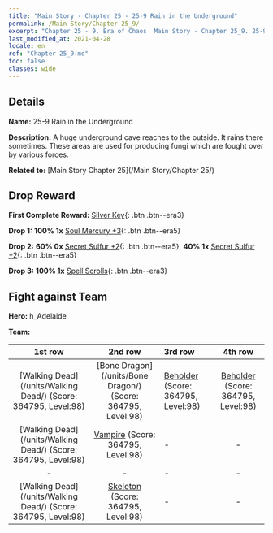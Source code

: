 ```yaml
---
title: "Main Story - Chapter 25 - 25-9 Rain in the Underground"
permalink: /Main Story/Chapter 25_9/
excerpt: "Chapter 25 - 9. Era of Chaos  Main Story - Chapter 25_9. 25-9 Rain in the Underground"
last_modified_at: 2021-04-28
locale: en
ref: "Chapter 25_9.md"
toc: false
classes: wide
---
```


## Details

 **Name:** 25-9 Rain in the Underground

 **Description:** A huge underground cave reaches to the outside. It rains there sometimes. These areas are used for producing fungi which are fought over by various forces. 

 **Related to:** [Main Story Chapter 25](/Main Story/Chapter 25/)

## Drop Reward

 **First Complete Reward:** [Silver Key](/Items/con_693/){: .btn .btn--era3}

 **Drop 1:** **100% 1x** [Soul Mercury +3](/Items/mat_84/){: .btn .btn--era5}

 **Drop 2:** **60% 0x** [Secret Sulfur +2](/Items/mat_78/){: .btn .btn--era5}, **40% 1x** [Secret Sulfur +2](/Items/mat_78/){: .btn .btn--era5}

 **Drop 3:** **100% 1x** [Spell Scrolls](/Items/con_694/){: .btn .btn--era3}


## Fight against Team
 **Hero:** h_Adelaide

 **Team:**


  | 1st row | 2nd row | 3rd row | 4th row |
  |:----:|:----:|:----|:----:|
  | [Walking Dead](/units/Walking Dead/) (Score: 364795, Level:98)  | [Bone Dragon](/units/Bone Dragon/) (Score: 364795, Level:98)  | [Beholder](/units/Beholder/) (Score: 364795, Level:98)  | [Beholder](/units/Beholder/) (Score: 364795, Level:98)  |
  | [Walking Dead](/units/Walking Dead/) (Score: 364795, Level:98)  | [Vampire](/units/Vampire/) (Score: 364795, Level:98)  | - | - |
  | - | - | - | - |
  | [Walking Dead](/units/Walking Dead/) (Score: 364795, Level:98)  | [Skeleton](/units/Skeleton/) (Score: 364795, Level:98)  | - | - |


